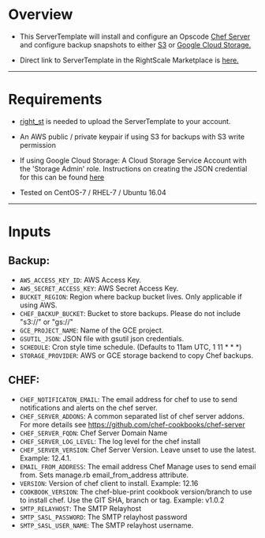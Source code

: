 Overview
========

* This ServerTemplate will install and configure an Opscode [Chef Server](https://www.chef.io/chef/) and configure backup snapshots to either [S3](https://aws.amazon.com/s3/) or [Google Cloud Storage.](https://cloud.google.com/storage/)

* Direct link to ServerTemplate in the RightScale Marketplace is [here.](https://us-3.rightscale.com/library/server_templates/Chef-Server-for-Linux-RightLin/lineage/57238)

---

Requirements
============

* [right_st](https://github.com/rightscale/right_st) is needed to upload the ServerTemplate to your account.

* An AWS public / private keypair if using S3 for backups with S3 write permission

* If using Google Cloud Storage: A Cloud Storage Service Account with the 'Storage Admin' role. Instructions on creating the JSON credential for this can be found [here](https://cloud.google.com/iam/docs/creating-managing-service-accounts)

* Tested on CentOS-7 / RHEL-7 / Ubuntu 16.04

---

Inputs
======

Backup:
------

* `AWS_ACCESS_KEY_ID`: AWS Access Key.
* `AWS_SECRET_ACCESS_KEY`: AWS Secret Access Key.
* `BUCKET_REGION`: Region where backup bucket lives. Only applicable if using AWS.
* `CHEF_BACKUP_BUCKET`: Bucket to store backups. Please do not include "s3://" or "gs://"
* `GCE_PROJECT_NAME`: Name of the GCE project.
* `GSUTIL_JSON`: JSON file with gsutil json credentials.
* `SCHEDULE`: Cron style time schedule. (Defaults to 11am UTC, 1 11 * * *)
* `STORAGE_PROVIDER`: AWS or GCE storage backend to copy Chef backups.

CHEF:
----

* `CHEF_NOTIFICATON_EMAIL`: The email address for chef to use to send notifications and alerts on the chef server.
* `CHEF_SERVER_ADDONS`: A common separated list of chef server addons. For more details see https://github.com/chef-cookbooks/chef-server
* `CHEF_SERVER_FQDN`: Chef Server Domain Name
* `CHEF_SERVER_LOG_LEVEL`: The log level for the chef install
* `CHEF_SERVER_VERSION`: Chef Server Version. Leave unset to use the latest. Example: 12.4.1.
* `EMAIL_FROM_ADDRESS`: The email address Chef Manage uses to send email from. Sets manage.rb email_from_address attribute.
* `VERSION`: Version of chef client to install. Example: 12.16
* `COOKBOOK_VERSION`: The chef-blue-print cookbook version/branch to use to install chef. Use the GIT SHA, branch or tag. Example: v1.0.2
* `SMTP_RELAYHOST`: The SMTP Relayhost
* `SMTP_SASL_PASSWORD`: The SMTP relayhost password
* `SMTP_SASL_USER_NAME`: The SMTP relayhost username.
